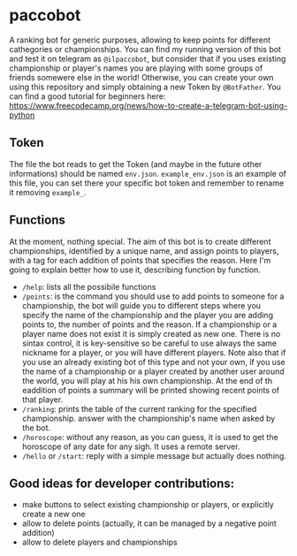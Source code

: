 # paccobot
A ranking bot for generic purposes, allowing to keep points for different cathegories or championships.
You can find my running version of this bot and test it on telegram as `@ilpaccobot`, but consider that if you uses existing championship or player's names you are playing with some groups of friends somewere else in the world! Otherwise, you can create your own using this repository and simply obtaining a new Token by `@BotFather`.
You can find a good tutorial for beginners here: <https://www.freecodecamp.org/news/how-to-create-a-telegram-bot-using-python>

## Token
The file the bot reads to get the Token (and maybe in the future other informations) should be named `env.json`. `example_env.json` is an example of this file, you can set there your specific bot token and remember to rename it removing `example_`.

## Functions
At the moment, nothing special. The aim of this bot is to create different championships, identified by a unique name, and assign points to players, with a tag for each addition of points that specifies the reason. Here I'm going to explain better how to use it, describing function by function.
- `/help`: lists all the possibile functions
- `/points`: is the command you should use to add points to someone for a championship, the bot will guide you to different steps where you specify the name of the championship and the player you are adding points to, the number of points and the reason. If a championship or a player name does not exist it is simply created as new one. There is no sintax control, it is key-sensitive so be careful to use always the same nickname for a player, or you will have different players. Note also that if you use an already existing bot of this type and not your own, if you use the name of a championship or a player created by another user around the world, you will play at his his own championship. At the end of th eaddition of points a summary will be printed showing recent points of that player.
- `/ranking`: prints the table of the current ranking for the specified championship. answer with the championship's name when asked by the bot.
- `/horoscope`: without any reason, as you can guess, it is used to get the horoscope of any date for any sigh. It uses a remote server. 
- `/hello` or `/start`: reply with a simple message but actually does nothing.


## Good ideas for developer contributions:
- make buttons to select existing championship or players, or explicitly create a new one
- allow to delete points (actually, it can be managed by a negative point addition)
- allow to delete players and championships
